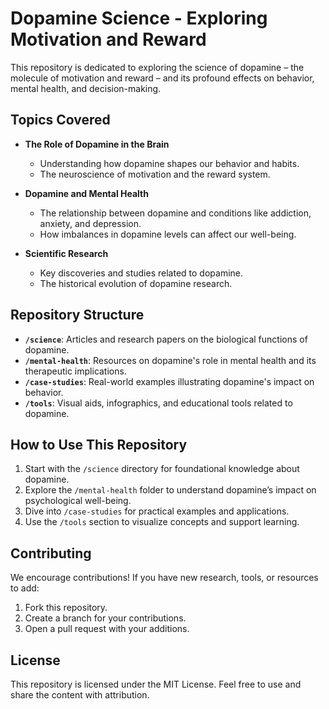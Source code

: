 # Dopamine Science - Exploring Motivation and Reward

This repository is dedicated to exploring the science of dopamine – the molecule of motivation and reward – and its profound effects on behavior, mental health, and decision-making.

## Topics Covered

- **The Role of Dopamine in the Brain**
  - Understanding how dopamine shapes our behavior and habits.
  - The neuroscience of motivation and the reward system.

- **Dopamine and Mental Health**
  - The relationship between dopamine and conditions like addiction, anxiety, and depression.
  - How imbalances in dopamine levels can affect our well-being.

- **Scientific Research**
  - Key discoveries and studies related to dopamine.
  - The historical evolution of dopamine research.

## Repository Structure

- **`/science`**: Articles and research papers on the biological functions of dopamine.
- **`/mental-health`**: Resources on dopamine's role in mental health and its therapeutic implications.
- **`/case-studies`**: Real-world examples illustrating dopamine's impact on behavior.
- **`/tools`**: Visual aids, infographics, and educational tools related to dopamine.

## How to Use This Repository

1. Start with the `/science` directory for foundational knowledge about dopamine.
2. Explore the `/mental-health` folder to understand dopamine’s impact on psychological well-being.
3. Dive into `/case-studies` for practical examples and applications.
4. Use the `/tools` section to visualize concepts and support learning.

## Contributing

We encourage contributions! If you have new research, tools, or resources to add:
1. Fork this repository.
2. Create a branch for your contributions.
3. Open a pull request with your additions.

## License

This repository is licensed under the MIT License. Feel free to use and share the content with attribution.
